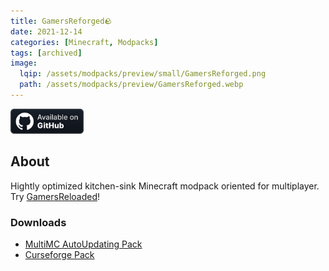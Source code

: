 ```yaml
---
title: GamersReforged🪨
date: 2021-12-14
categories: [Minecraft, Modpacks]
tags: [archived]
image:
  lqip: /assets/modpacks/preview/small/GamersReforged.png
  path: /assets/modpacks/preview/GamersReforged.webp
---
```

<a href="https://github.com/GamersModpacks/GamersReforged"><img alt="SourceCode" height="40" src="/assets/badges/github_vector.svg"></a>
## About

Hightly optimized kitchen-sink Minecraft modpack oriented for multiplayer. Try [GamersReloaded](/posts/GamersReloaded/)!

### Downloads
 - [MultiMC AutoUpdating Pack](https://github.com/GamersModpacks/GamersReforged/releases/latest/download/GamersReforgedAutoUpdate.zip)
 - [Curseforge Pack](https://github.com/GamersModpacks/GamersReforged/releases/latest/download/GamersReforged-CF.zip)